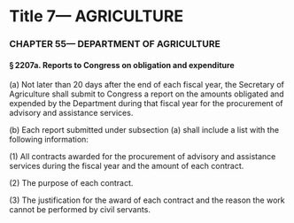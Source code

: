 
# Title 7— AGRICULTURE
### CHAPTER 55— DEPARTMENT OF AGRICULTURE
#### § 2207a. Reports to Congress on obligation and expenditure

(a) Not later than 20 days after the end of each fiscal year, the Secretary of Agriculture shall submit to Congress a report on the amounts obligated and expended by the Department during that fiscal year for the procurement of advisory and assistance services.

(b) Each report submitted under subsection (a) shall include a list with the following information:

(1) All contracts awarded for the procurement of advisory and assistance services during the fiscal year and the amount of each contract.

(2) The purpose of each contract.

(3) The justification for the award of each contract and the reason the work cannot be performed by civil servants.
